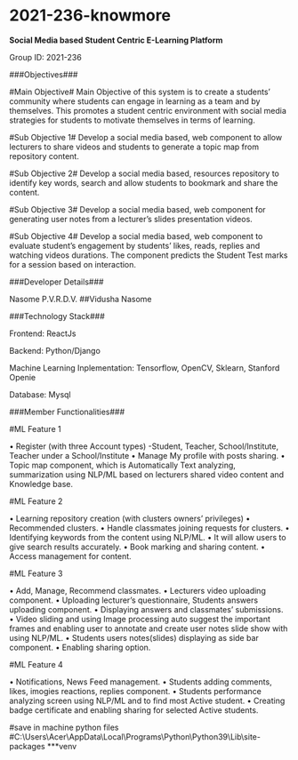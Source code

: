 # 2021-236-knowmore

**Social Media based Student Centric E-Learning Platform**

Group ID: 2021-236

###Objectives###

#Main Objective#
Main Objective of this system is to create a students’ community where students can engage in learning as a team and by themselves. 
This promotes a student centric environment with social media strategies for students to motivate themselves in terms of learning.

#Sub Objective 1#
Develop a social media based, web component to allow lecturers to share videos and students to generate a topic map from repository content.

#Sub Objective 2#
Develop a social media based, resources repository to identify key words, search and allow students to bookmark and share the content.

#Sub Objective 3#
Develop a social media based, web component for generating user notes from a lecturer’s slides presentation videos.

#Sub Objective 4#
Develop a social media based, web component to evaluate student’s engagement by students’ likes, reads, replies and watching videos durations. The component predicts the Student Test marks for a session based on interaction.


###Developer Details###

Nasome P.V.R.D.V. ##Vidusha Nasome




###Technology Stack###

Frontend: 
ReactJs

Backend:
Python/Django

Machine Learning Inplementation:
Tensorflow, OpenCV, Sklearn, Stanford Openie

Database:
Mysql


###Member Functionalities###

#ML Feature 1

•	Register (with three Account types)
-Student, Teacher, School/Institute, Teacher under a School/Institute
•	Manage My profile with posts sharing.
•	Topic map component, which is Automatically Text analyzing, summarization using NLP/ML based on lecturers shared video content and Knowledge base.

#ML Feature 2

•	Learning repository creation (with clusters owners’ privileges)
•	Recommended clusters.
•	Handle classmates joining requests for clusters.
•	Identifying keywords from the content using NLP/ML.
•	It will allow users to give search results accurately.
•	Book marking and sharing content.
•	Access management for content. 

#ML Feature 3

•	Add, Manage, Recommend classmates.
•	Lecturers video uploading component.
•	Uploading lecturer’s questionnaire, Students answers uploading component.
•	Displaying answers and classmates’ submissions.
•	Video sliding and using Image processing auto suggest the important frames and enabling user to annotate and create user notes slide show with using NLP/ML.
•	Students users notes(slides) displaying as side bar component.
•	Enabling sharing option.

#ML Feature 4

•	Notifications, News Feed management.
•	Students adding comments, likes, imogies reactions, replies component.
•	Students performance analyzing screen using NLP/ML and to find most Active student.
•	Creating badge certificate and enabling sharing for selected Active students.


#save in machine python files
#C:\Users\Acer\AppData\Local\Programs\Python\Python39\Lib\site-packages 
***venv





